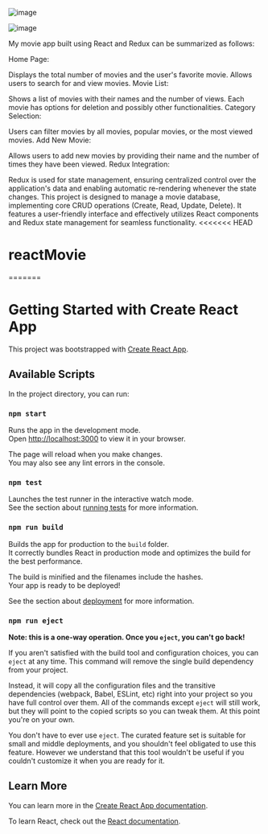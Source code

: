 ![image](https://github.com/user-attachments/assets/fcc4f37a-6d27-40b0-9389-d6498bdf31d4)


![image](https://github.com/user-attachments/assets/7091335a-f5e8-4c1c-a0ae-3f6104574470)


My movie app built using React and Redux can be summarized as follows:

Home Page:

Displays the total number of movies and the user's favorite movie.
Allows users to search for and view movies.
Movie List:

Shows a list of movies with their names and the number of views.
Each movie has options for deletion and possibly other functionalities.
Category Selection:

Users can filter movies by all movies, popular movies, or the most viewed movies.
Add New Movie:

Allows users to add new movies by providing their name and the number of times they have been viewed.
Redux Integration:

Redux is used for state management, ensuring centralized control over the application's data and enabling automatic re-rendering whenever the state changes.
This project is designed to manage a movie database, implementing core CRUD operations (Create, Read, Update, Delete). It features a user-friendly interface and effectively utilizes React components and Redux state management for seamless functionality.
<<<<<<< HEAD
# reactMovie
=======
# Getting Started with Create React App

This project was bootstrapped with [Create React App](https://github.com/facebook/create-react-app).

## Available Scripts

In the project directory, you can run:

### `npm start`

Runs the app in the development mode.\
Open [http://localhost:3000](http://localhost:3000) to view it in your browser.

The page will reload when you make changes.\
You may also see any lint errors in the console.

### `npm test`

Launches the test runner in the interactive watch mode.\
See the section about [running tests](https://facebook.github.io/create-react-app/docs/running-tests) for more information.

### `npm run build`

Builds the app for production to the `build` folder.\
It correctly bundles React in production mode and optimizes the build for the best performance.

The build is minified and the filenames include the hashes.\
Your app is ready to be deployed!

See the section about [deployment](https://facebook.github.io/create-react-app/docs/deployment) for more information.

### `npm run eject`

**Note: this is a one-way operation. Once you `eject`, you can't go back!**

If you aren't satisfied with the build tool and configuration choices, you can `eject` at any time. This command will remove the single build dependency from your project.

Instead, it will copy all the configuration files and the transitive dependencies (webpack, Babel, ESLint, etc) right into your project so you have full control over them. All of the commands except `eject` will still work, but they will point to the copied scripts so you can tweak them. At this point you're on your own.

You don't have to ever use `eject`. The curated feature set is suitable for small and middle deployments, and you shouldn't feel obligated to use this feature. However we understand that this tool wouldn't be useful if you couldn't customize it when you are ready for it.

## Learn More

You can learn more in the [Create React App documentation](https://facebook.github.io/create-react-app/docs/getting-started).

To learn React, check out the [React documentation](https://reactjs.org/).

